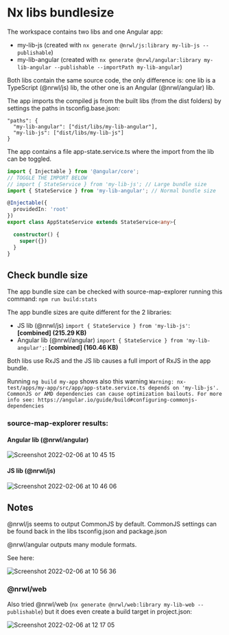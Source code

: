 

# Nx libs bundlesize

The workspace contains two libs and one Angular app:

- my-lib-js (created with `nx generate @nrwl/js:library my-lib-js --publishable`)
- my-lib-angular (created with `nx generate @nrwl/angular:library my-lib-angular --publishable --importPath my-lib-angular`)

Both libs contain the same source code, the only difference is: one lib is a TypeScript (@nrwl/js) lib, the other one is an Angular (@nrwl/angular) lib. 

The app imports the compiled js from the built libs (from the dist folders) by settings the paths in tsconfig.base.json:
```
"paths": {
  "my-lib-angular": ["dist/libs/my-lib-angular"],
  "my-lib-js": ["dist/libs/my-lib-js"]
}
```

The app contains a file app-state.service.ts where the import from the lib can be toggled.

```ts
import { Injectable } from '@angular/core';
// TOGGLE THE IMPORT BELOW
// import { StateService } from 'my-lib-js'; // Large bundle size
import { StateService } from 'my-lib-angular'; // Normal bundle size

@Injectable({
  providedIn: 'root'
})
export class AppStateService extends StateService<any>{

  constructor() {
    super({})
  }
}
```
## Check bundle size

The app bundle size can be checked with source-map-explorer running this command:
`npm run build:stats`

The app bundle sizes are quite different for the 2 libraries:

- JS lib (@nrwl/js) `import { StateService } from 'my-lib-js'`: **[combined] (215.29 KB)**
- Angular lib (@nrwl/angular) `import { StateService } from 'my-lib-angular';`: **[combined] (160.46 KB)**

Both libs use RxJS and the JS lib causes a full import of RxJS in the app bundle.

Running `ng build my-app` shows also this warning `Warning: nx-test/apps/my-app/src/app/app-state.service.ts depends on 'my-lib-js'. CommonJS or AMD dependencies can cause optimization bailouts.
For more info see: https://angular.io/guide/build#configuring-commonjs-dependencies`

### source-map-explorer results:

#### Angular lib (@nrwl/angular)
![Screenshot 2022-02-06 at 10 45 15](https://user-images.githubusercontent.com/1272446/152675401-197ade85-a69c-4b39-b0b9-b89c77f03d72.png)

#### JS lib (@nrwl/js)
![Screenshot 2022-02-06 at 10 46 06](https://user-images.githubusercontent.com/1272446/152675421-ccd173b6-630b-4667-be1a-96c747b5b42d.png)

## Notes
@nrwl/js seems to output CommonJS by default. CommonJS settings can be found back in the libs tsconfig.json and package.json

@nrwl/angular outputs many module formats.

See here:

![Screenshot 2022-02-06 at 10 56 36](https://user-images.githubusercontent.com/1272446/152675743-6913d0c5-80c7-43e1-8bd2-18543a2ddbfb.png)

### @nrwl/web
Also tried @nrwl/web (`nx generate @nrwl/web:library my-lib-web --publishable`) but it does even create a build target in project.json:

![Screenshot 2022-02-06 at 12 17 05](https://user-images.githubusercontent.com/1272446/152678318-7d501b6b-abc1-4a6d-bb83-8d3c3c383c0f.png)

